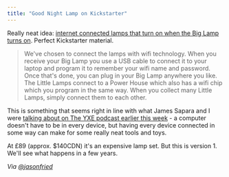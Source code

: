 ```yaml
---
title: "Good Night Lamp on Kickstarter"
---
```

<p>Really neat idea: <a href="https://www.kickstarter.com/projects/designswarm/good-night-lamp">internet connected lamps that turn on when the Big Lamp turns on</a>. Perfect Kickstarter material.</p>
<blockquote><p>
  We've chosen to connect the lamps with wifi technology. When you receive your Big Lamp you use a USB cable to connect it to your laptop and program it to remember your wifi name and password. Once that's done, you can plug in your Big Lamp anywhere you like. The Little Lamps connect to a Power House which also has a wifi chip which you program in the same way. When you collect many Little Lamps, simply connect them to each other.
</p></blockquote>

<p>This is something that seems right in line with what James Sapara and I were <a href="https://yxe.ssktn.com/james-sapara/">talking about on The YXE podcast earlier this week</a> - a computer doesn't have to be in every device, but having every device connected in some way can make for some really neat tools and toys.</p>
<p>At £89 (approx. $140CDN) it's an expensive lamp set. But this is version 1. We'll see what happens in a few years.</p>
<p><em>Via <a href="https://twitter.com/jasonfried/status/292034599549284353">@jasonfried</a></em></p>
